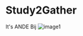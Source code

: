 # Study2Gather
It's ANDE Bij
![image1](https://external-preview.redd.it/G1smjYZRVAgd79OE1ig14RHwDLTNwzWH1PDoC6HM0Kk.png?width=640&crop=smart&format=pjpg&auto=webp&s=ee6b52c5af1310acf47d87ad88ab5f8062938a86)
